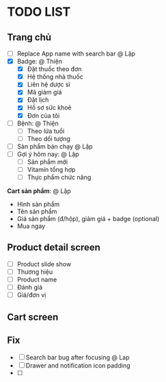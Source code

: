 # TODO LIST

## Trang chủ

- [ ] Replace App name with search bar @ Lập
- [x] Badge: @ Thiện
    + [x] Đặt thuốc theo đơn
    + [x] Hệ thống nhà thuốc
    + [x] Liên hệ dược sĩ
    + [x] Mã giảm giá
    + [x] Đặt lịch 
    + [x] Hồ sơ sức khoẻ
    + [x] Đơn của tôi
- [ ] Bệnh: @ Thiện
    + [ ] Theo lứa tuổi
    + [ ] Theo dối tượng
- [ ] Sản phẩm bán chạy @ Lập
- [ ] Gợi ý hôm nay: @ Lập
    + [ ] Sản phẩm mới
    + [ ] Vitamin tổng hợp
    + [ ] Thực phẩm chức năng

**Cart sản phẩm**: @ Lập
- Hình sản phẩm
- Tên sản phẩm
- Giá sản phẩm (đ/hộp), giảm giá  + badge (optional)
- Mua ngay

## Product detail screen

- [ ] Product slide show
- [ ] Thương hiệu
- [ ] Product name
- [ ] Đánh giá
- [ ] Giá/đơn vị

## Cart screen

## Fix

- [ ] Search bar bug after focusing @ Lap
- [ ] Drawer and notification icon padding
- [ ] 
